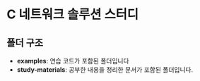# C 네트워크 솔루션 스터디

## 폴더 구조

- **examples**: 연습 코드가 포함된 폴더입니다
- **study-materials**: 공부한 내용을 정리한 문서가 포함된 폴더입니다.